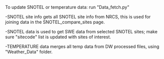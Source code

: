 To update SNOTEL or temperature data: run "Data_fetch.py"

-SNOTEL site info gets all SNOTEL site info from NRCS, this is used for joining data in the SNOTEL_compare_sites page.

-SNOTEL data is used to get SWE data from selected SNOTEL sites; make sure "sitecode" list is updated with sites of interest. 

-TEMPERATURE data merges all temp data from DW processed files, using "Weather_Data" folder.
